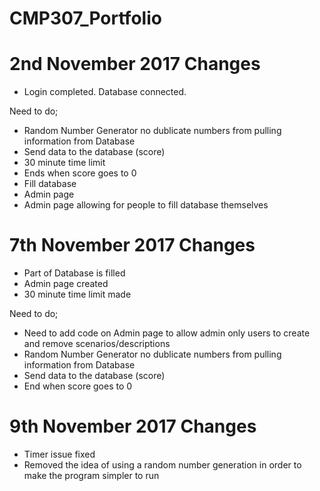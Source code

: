 # CMP307_Portfolio

# 2nd November 2017 Changes

- Login completed. Database connected. 

Need to do; 

- Random Number Generator no dublicate numbers from pulling information from Database
- Send data to the database (score)
- 30 minute time limit
- Ends when score goes to 0
- Fill database
- Admin page
- Admin page allowing for people to fill database themselves 

# 7th November 2017 Changes

- Part of Database is filled
- Admin page created
- 30 minute time limit made

Need to do; 

- Need to add code on Admin page to allow admin only users to create and remove scenarios/descriptions
- Random Number Generator no dublicate numbers from pulling information from Database
- Send data to the database (score)
- End when score goes to 0 

# 9th November 2017 Changes

- Timer issue fixed
- Removed the idea of using a random number generation in order to make the program simpler to run

